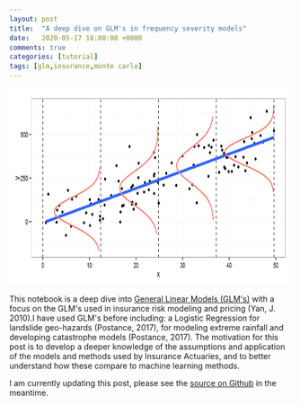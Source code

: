 ```yaml
---
layout: post
title:  "A deep dive on GLM's in frequency severity models"
date:   2020-05-17 18:00:00 +0000
comments: true
categories: [tutorial]
tags: [glm,insurance,monte carlo]
---
```

<img src="/assets/images/2020-05-17-glm-fig1.png" alt="drawing" width="800" height="350"/>



This notebook is a deep dive into [General Linear Models (GLM's)](https://online.stat.psu.edu/stat504/node/216/) with a focus on the GLM's used in insurance risk modeling and pricing (Yan, J. 2010).I have used GLM's before including: a Logistic Regression for landslide geo-hazards (Postance, 2017), for modeling extreme rainfall and developing catastrophe models (Postance, 2017). The motivation for this post is to develop a deeper knowledge of the assumptions and application of the models and methods used by Insurance Actuaries, and to better understand how these compare to machine learning methods.

I am currently updating this post, please see the [source on Github](https://github.com/bpostance/training.data_science/blob/master/Risk/02-GLM-FrequencySeverity.ipynb) in the meantime.
